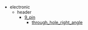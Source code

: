 * electronic
  * header
    * [9_pin](electronic/header/9_pin)
      * [through_hole_right_angle](electronic/header/9_pin/through_hole_right_angle)
